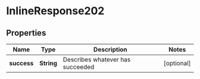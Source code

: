 

# InlineResponse202


## Properties

| Name | Type | Description | Notes |
|------------ | ------------- | ------------- | -------------|
|**success** | **String** | Describes whatever has succeeded |  [optional] |



